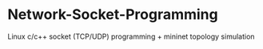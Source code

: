 # Network-Socket-Programming
Linux c/c++ socket (TCP/UDP) programming + mininet topology simulation
